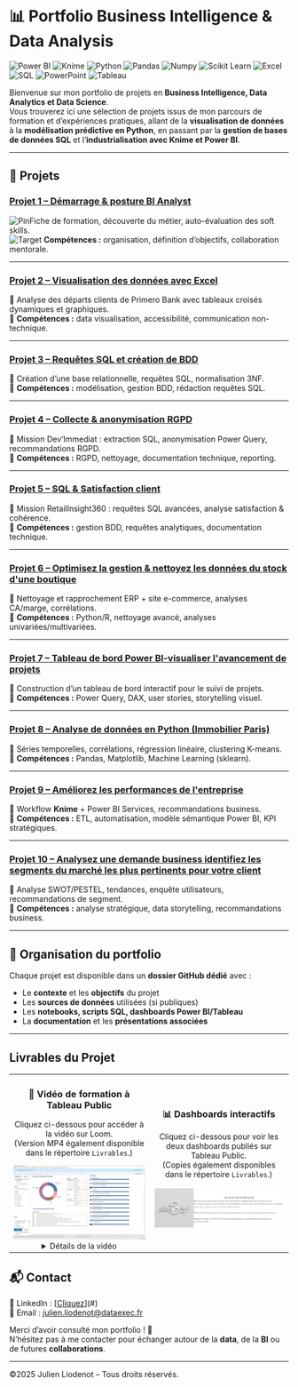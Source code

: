 # 📊 Portfolio Business Intelligence & Data Analysis
![Power BI](https://img.shields.io/badge/Power_BI-F2C811?style=for-the-badge&logo=powerbi&logoColor=black)
![Knime](https://img.shields.io/badge/KNIME-FDCC02?style=for-the-badge&logo=knime&logoColor=black)
![Python](https://img.shields.io/badge/Python-3776AB?style=for-the-badge&logo=python&logoColor=white)
![Pandas](https://img.shields.io/badge/Pandas-150458?style=for-the-badge&logo=pandas&logoColor=white)
![Numpy](https://img.shields.io/badge/Numpy-013243?style=for-the-badge&logo=numpy&logoColor=white)
![Scikit Learn](https://img.shields.io/badge/scikit_learn-F7931E?style=for-the-badge&logo=scikitlearn&logoColor=white)
![Excel](https://img.shields.io/badge/Microsoft_Excel-217346?style=for-the-badge&logo=microsoft-excel&logoColor=white)
![SQL](https://img.shields.io/badge/SQL-336791?style=for-the-badge&logo=postgresql&logoColor=white)
![PowerPoint](https://img.shields.io/badge/Microsoft_PowerPoint-B7472A?style=for-the-badge&logo=microsoft-powerpoint&logoColor=white)
![Tableau](https://img.shields.io/badge/Tableau-E97627?style=for-the-badge&logo=Tableau&logoColor=white)

Bienvenue sur mon portfolio de projets en **Business Intelligence, Data Analytics et Data Science**.  
Vous trouverez ici une sélection de projets issus de mon parcours de formation et d’expériences pratiques, allant de la **visualisation de données** à la **modélisation prédictive en Python**, en passant par la **gestion de bases de données SQL** et l’**industrialisation avec Knime et Power BI**.

---

## 🚀 Projets

### [Projet 1 – Démarrage & posture BI Analyst](./Projet%2001%20–%20Démarrage%20&%20posture%20BI%20Analyst/)  
<img src="https://www.pinclipart.com/picdir/middle/376-3766580_1024-x-1024-3-push-pin-icon-png.png" alt="Pin" width="20" height="20"/>Fiche de formation, découverte du métier, auto-évaluation des soft skills.  
<img src="https://www.pinclipart.com/picdir/big/528-5282914_transparent-pin-clipart-red-pin-icon-png-download.png" alt="Target" width="20" height="20"/> **Compétences :** organisation, définition d’objectifs, collaboration mentorale.  

---

### [Projet 2 – Visualisation des données avec Excel](./Projet%2002%20–%20Visualisation%20des%20donn%C3%A9es%20avec%20Excel/)  
📌 Analyse des départs clients de Primero Bank avec tableaux croisés dynamiques et graphiques.  
🎯 **Compétences :** data visualisation, accessibilité, communication non-technique.  

---


### [Projet 3 – Requêtes SQL et création de BDD](./Projet%2003%20–%20Requ%C3%AAtes%20SQL%20et%20cr%C3%A9ation%20de%20BDD/)  
📌 Création d’une base relationnelle, requêtes SQL, normalisation 3NF.  
🎯 **Compétences :** modélisation, gestion BDD, rédaction requêtes SQL.  

---

### [Projet 4 – Collecte & anonymisation RGPD](./Projet%2004%20–%20Collecte%20%26%20anonymisation%20RGPD/)  
📌 Mission Dev’Immediat : extraction SQL, anonymisation Power Query, recommandations RGPD.  
🎯 **Compétences :** RGPD, nettoyage, documentation technique, reporting.  

---

### [Projet 5 – SQL & Satisfaction client](./Projet%2005%20–%20SQL%20%26%20Satisfaction%20client/)  
📌 Mission RetailInsight360 : requêtes SQL avancées, analyse satisfaction & cohérence.  
🎯 **Compétences :** gestion BDD, requêtes analytiques, documentation technique.  

---

### [Projet 6 – Optimisez la gestion & nettoyez les données du stock d'une boutique](./Projet%2006%20–%20Optimisez%20la%20gestion%20%26%20nettoyez%20les%20donn%C3%A9es%20du%20stock%20d%27une%20boutique/)  
📌 Nettoyage et rapprochement ERP + site e-commerce, analyses CA/marge, corrélations.  
🎯 **Compétences :** Python/R, nettoyage avancé, analyses univariées/multivariées.  

---

### [Projet 7 – Tableau de bord Power BI-visualiser l'avancement de projets](./Projet%2007%20–%20Tableau%20de%20bord%20Power%20BI-visualiser%20l%27avancement%20de%20projets/)  
📌 Construction d’un tableau de bord interactif pour le suivi de projets.  
🎯 **Compétences :** Power Query, DAX, user stories, storytelling visuel.  

---

### [Projet 8 – Analyse de données en Python (Immobilier Paris)](./Projet%2008%20–%20Analyse%20de%20donn%C3%A9es%20en%20Python%20%28Immobilier%20Paris%29/)  
📌 Séries temporelles, corrélations, régression linéaire, clustering K-means.  
🎯 **Compétences :** Pandas, Matplotlib, Machine Learning (sklearn).  

---

### [Projet 9 – Améliorez les performances de l'entreprise](./Projet%2009%20–%20Am%C3%A9liorez%20les%20performances%20de%20l%27entreprise/)  
📌 Workflow **Knime** + Power BI Services, recommandations business.  
🎯 **Compétences :** ETL, automatisation, modèle sémantique Power BI, KPI stratégiques.  

---

### [Projet 10 – Analysez une demande business identifiez les segments du marché les plus pertinents pour votre client](./Projet%2010%20–%20Analysez%20une%20demande%20business%20identifiez%20les%20segments%20du%20march%C3%A9%20les%20plus%20pertinents%20pour%20votre%20client/)  
📌 Analyse SWOT/PESTEL, tendances, enquête utilisateurs, recommandations de segment.  
🎯 **Compétences :** analyse stratégique, data storytelling, recommandations business.  

---

## 📂 Organisation du portfolio
Chaque projet est disponible dans un **dossier GitHub dédié** avec :  
- Le **contexte** et les **objectifs** du projet  
- Les **sources de données** utilisées (si publiques)  
- Les **notebooks, scripts SQL, dashboards Power BI/Tableau**  
- La **documentation** et les **présentations associées**  

---

## Livrables du Projet

<p align="center">
  <table>
    <tr>
      <td align="center" width="50%">
        <h3>🎥 Vidéo de formation à Tableau Public</h3>
        <p>Cliquez ci-dessous pour accéder à la vidéo sur Loom.<br/>
        (Version MP4 également disponible dans le répertoire <code>Livrables</code>.)</p>
        <a href="https://www.loom.com/share/3bc89edc0bf74f6690a4ee4284048495">
          <img src="./Livrables/video_miniature.jpg" alt="Voir la vidéo" width="300"/>
        </a>
        <details>
          <summary>Détails de la vidéo</summary>
          <p>Dans cette vidéo (22 min), je vous montre pas à pas comment créer deux graphiques avancés avec <strong>Tableau Public</strong> :</p>
          <ul>
            <li><strong>Un graphique en donut</strong> (avec champ calculé pour normalisation à 100 %)</li>
            <li><strong>Un graphique de compétences (soft skills)</strong> avec icônes, texte et barres de progression</li>
          </ul>
          <p>Cette démonstration couvre :</p>
          <ul>
            <li>Le chargement et la préparation des données</li>
            <li>La construction des graphiques étape par étape</li>
            <li>Les ajustements visuels pour un rendu clair et esthétique</li>
            <li>Les bonnes pratiques de mise en page dans un tableau de bord</li>
          </ul>
        </details>
      </td>
      <td align="center" width="50%">
        <h3>📊 Dashboards interactifs</h3>
        <p>Cliquez ci-dessous pour voir les deux dashboards publiés sur Tableau Public.<br/>
        (Copies également disponibles dans le répertoire <code>Livrables</code>.)</p>
        <a href="https://public.tableau.com/views/Profilveille_V2/Prsentation?:language=fr-FR&:sid=&:redirect=auth&:display_count=n&:origin=viz_share_link">
          <img src="./Livrables/dashboards_miniature.jpg" alt="Voir les Dashboards" width="300"/>
        </a>
      </td>
    </tr>
  </table>
</p>




## 📬 Contact
💼 LinkedIn : [[Cliquez](https://www.linkedin.com/in/julien-liodenot/)](#)  
📧 Email : [julien.liodenot@dataexec.fr](#)  

Merci d’avoir consulté mon portfolio ! 🙌  
N’hésitez pas à me contacter pour échanger autour de la **data**, de la **BI** ou de futures **collaborations**.

---
©2025 Julien Liodenot – Tous droits réservés.
